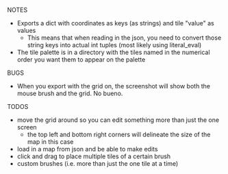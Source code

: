 NOTES

- Exports a dict with coordinates as keys (as strings) and tile "value" as values
    - This means that when reading in the json, you need to convert those string keys into actual int tuples (most likely using literal_eval)
- The tile palette is in a directory with the tiles named in the numerical order you want them to appear on the palette

BUGS
- When you export with the grid on, the screenshot will show both the mouse brush and the grid. No bueno.

TODOS
- move the grid around so you can edit something more than just the one screen
    - the top left and bottom right corners will delineate the size of the map in this case
- load in a map from json and be able to make edits
- click and drag to place multiple tiles of a certain brush
- custom brushes (i.e. more than just the one tile at a time)